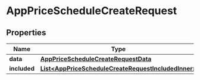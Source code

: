

# AppPriceScheduleCreateRequest


## Properties

| Name | Type | Description | Notes |
|------------ | ------------- | ------------- | -------------|
|**data** | [**AppPriceScheduleCreateRequestData**](AppPriceScheduleCreateRequestData.md) |  |  |
|**included** | [**List&lt;AppPriceScheduleCreateRequestIncludedInner&gt;**](AppPriceScheduleCreateRequestIncludedInner.md) |  |  [optional] |




